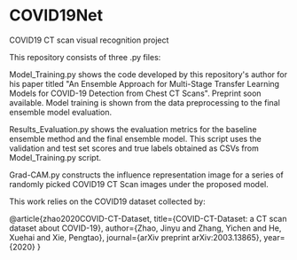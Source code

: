 # COVID19Net
COVID19 CT scan visual recognition project

This repository consists of three .py files:

Model_Training.py shows the code developed by this repository's author for his paper titled "An Ensemble Approach for Multi-Stage Transfer Learning Models for COVID-19 Detection from Chest CT Scans". Preprint soon available. Model training is shown from the data preprocessing to the final ensemble model evaluation.

Results_Evaluation.py shows the evaluation metrics for the baseline ensemble method and the final ensemble model. This script uses the validation and test set scores and true labels obtained as CSVs from Model_Training.py script.

Grad-CAM.py constructs the influence representation image for a series of randomly picked COVID19 CT Scan images under the proposed model.

This work relies on the COVID19 dataset collected by:

@article{zhao2020COVID-CT-Dataset,
  title={COVID-CT-Dataset: a CT scan dataset about COVID-19},
  author={Zhao, Jinyu and Zhang, Yichen and He, Xuehai and Xie, Pengtao},
  journal={arXiv preprint arXiv:2003.13865}, 
  year={2020}
}
